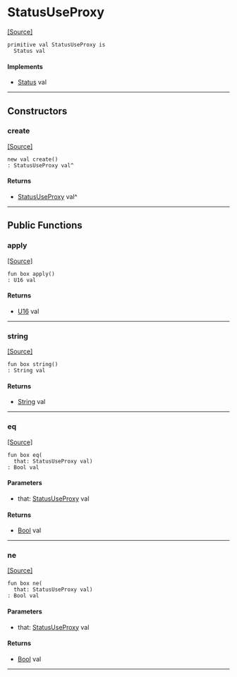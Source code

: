 # StatusUseProxy
<span class="source-link">[[Source]](src/server/status.md#L61)</span>
```pony
primitive val StatusUseProxy is
  Status val
```

#### Implements

* [Status](server-Status.md) val

---

## Constructors

### create
<span class="source-link">[[Source]](src/server/status.md#L61)</span>


```pony
new val create()
: StatusUseProxy val^
```

#### Returns

* [StatusUseProxy](server-StatusUseProxy.md) val^

---

## Public Functions

### apply
<span class="source-link">[[Source]](src/server/status.md#L62)</span>


```pony
fun box apply()
: U16 val
```

#### Returns

* [U16](builtin-U16.md) val

---

### string
<span class="source-link">[[Source]](src/server/status.md#L63)</span>


```pony
fun box string()
: String val
```

#### Returns

* [String](builtin-String.md) val

---

### eq
<span class="source-link">[[Source]](src/server/status.md#L62)</span>


```pony
fun box eq(
  that: StatusUseProxy val)
: Bool val
```
#### Parameters

*   that: [StatusUseProxy](server-StatusUseProxy.md) val

#### Returns

* [Bool](builtin-Bool.md) val

---

### ne
<span class="source-link">[[Source]](src/server/status.md#L62)</span>


```pony
fun box ne(
  that: StatusUseProxy val)
: Bool val
```
#### Parameters

*   that: [StatusUseProxy](server-StatusUseProxy.md) val

#### Returns

* [Bool](builtin-Bool.md) val

---

